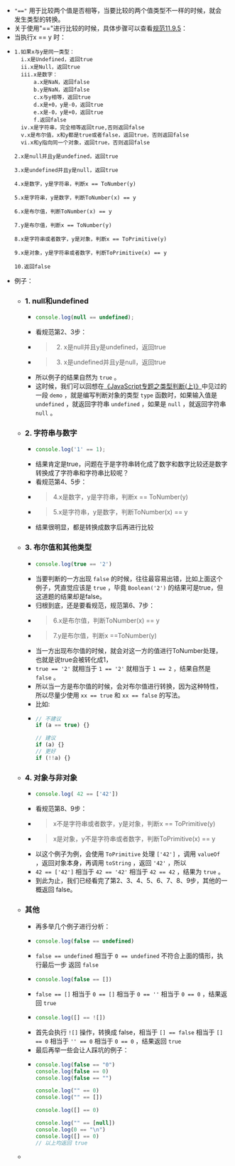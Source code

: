 - `"=="` 用于比较两个值是否相等，当要比较的两个值类型不一样的时候，就会发生类型的转换。
- 关于使用"=="进行比较的时候，具体步骤可以查看[规范11.9.5](http://es5.github.io/#x11.9.3)：
- 当执行x == y 时：
- ```
  1.如果x与y是同一类型：
  	i.x是Undefined，返回true
  	ii.x是Null，返回true
  	iii.x是数字：
  		a.x是NaN，返回false
  		b.y是NaN，返回false
  		c.x与y相等，返回true
  		d.x是+0，y是-0，返回true
  		e.x是-0，y是+0，返回true
  		f.返回false
  	iv.x是字符串，完全相等返回true,否则返回false
  	v.x是布尔值，x和y都是true或者false，返回true，否则返回false
  	vi.x和y指向同一个对象，返回true，否则返回false
  
  2.x是null并且y是undefined，返回true
  
  3.x是undefined并且y是null，返回true
  
  4.x是数字，y是字符串，判断x == ToNumber(y)
  
  5.x是字符串，y是数字，判断ToNumber(x) == y
  
  6.x是布尔值，判断ToNumber(x) == y
  
  7.y是布尔值，判断x == ToNumber(y)
  
  8.x是字符串或者数字，y是对象，判断x == ToPrimitive(y)
  
  9.x是对象，y是字符串或者数字，判断ToPrimitive(x) == y
  
  10.返回false
  ```
- 例子：
	- ### 1. null和undefined
		- ```js
		  console.log(null == undefined);
		  ```
		- 看规范第2、3步：
		- > 2. x是null并且y是undefined，返回true
		- > 3. x是undefined并且y是null，返回true
		- 所以例子的结果自然为 `true` 。
		- 这时候，我们可以回想在[《JavaScript专题之类型判断(上)》](https://github.com/mqyqingfeng/Blog/issues/28)中见过的一段 `demo` ，就是编写判断对象的类型 `type` 函数时，如果输入值是 `undefined` ，就返回字符串 `undefined` ，如果是 `null` ，就返回字符串 `null` 。
	- ### 2. 字符串与数字
		- ```js
		  console.log('1' == 1);
		  ```
		- 结果肯定是true，问题在于是字符串转化成了数字和数字比较还是数字转换成了字符串和字符串比较呢？
		- 看规范第4、5步：
		- > 4.x是数字，y是字符串，判断x == ToNumber(y)
		- > 5.x是字符串，y是数字，判断ToNumber(x) == y
		- 结果很明显，都是转换成数字后再进行比较
	- ### 3. 布尔值和其他类型
		- ```js
		  console.log(true == '2')
		  ```
		- 当要判断的一方出现 `false` 的时候，往往最容易出错，比如上面这个例子，凭直觉应该是 `true` ，毕竟 `Boolean('2')` 的结果可是true，但这道题的结果却是false。
		- 归根到底，还是要看规范，规范第6、7步：
		- > 6.x是布尔值，判断ToNumber(x) == y
		- > 7.y是布尔值，判断x ==ToNumber(y)
		- 当一方出现布尔值的时候，就会对这一方的值进行ToNumber处理，也就是说true会被转化成1，
		- `true == '2'` 就相当于 `1 == '2'` 就相当于 `1 == 2` ，结果自然是 `false` 。
		- 所以当一方是布尔值的时候，会对布尔值进行转换，因为这种特性，所以尽量少使用 `xx == true` 和 `xx == false` 的写法。
		- 比如:
		- ```js
		  // 不建议
		  if (a == true) {}
		  
		  // 建议
		  if (a) {}
		  // 更好
		  if (!!a) {}
		  ```
	- ### 4. 对象与非对象
		- ```js
		  console.log( 42 == ['42'])
		  ```
		- 看规范第8、9步：
		- > x不是字符串或者数字，y是对象，判断x == ToPrimitive(y)
		- >x是对象，y不是字符串或者数字，判断ToPrimitive(x) == y
		- 以这个例子为例，会使用 `ToPrimitive` 处理 `['42']` ，调用 `valueOf` ，返回对象本身，再调用 `toString` ，返回 `'42'` ，所以
		- `42 == ['42']` 相当于 `42 == '42'` 相当于 `42 == 42` ，结果为 `true` 。
		- 到此为止，我们已经看完了第2、3、4、5、6、7、8、9步，其他的一概返回 false。
	- ### 其他
		- 再多举几个例子进行分析：
		- ```js
		  console.log(false == undefined)
		  ```
		- `false == undefined` 相当于 `0 == undefined` 不符合上面的情形，执行最后一步 返回 `false`
		- ```js
		  console.log(false == [])
		  ```
		- `false == []` 相当于 `0 == []` 相当于 `0 == ''` 相当于 `0 == 0` ，结果返回 `true`
		- ```js
		  console.log([] == ![])
		  ```
		- 首先会执行 `![]` 操作，转换成 false，相当于 `[] == false` 相当于 `[] == 0` 相当于 `'' == 0` 相当于 `0 == 0` ，结果返回 `true`
		- 最后再举一些会让人踩坑的例子：
		- ```js
		  console.log(false == "0")
		  console.log(false == 0)
		  console.log(false == "")
		  
		  console.log("" == 0)
		  console.log("" == [])
		  
		  console.log([] == 0)
		  
		  console.log("" == [null])
		  console.log(0 == "\n")
		  console.log([] == 0)
		  // 以上均返回 true
		  ```
	-